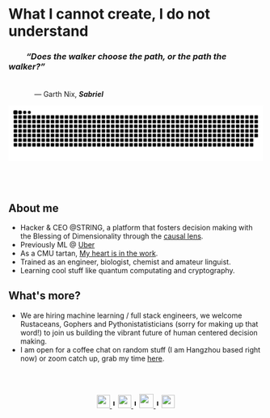 # What I cannot create, I do not understand

### &nbsp;&nbsp;&nbsp;&nbsp;&nbsp;&nbsp;&nbsp;&nbsp; *“Does the walker choose the path, or the path the walker?”* <br></br> 
&nbsp;&nbsp;&nbsp;&nbsp;&nbsp;&nbsp;&nbsp;&nbsp;&nbsp;&nbsp;&nbsp;&nbsp; ― Garth Nix, __*Sabriel*__

<div align="center"> 
    <img src="https://raw.githubusercontent.com/tonyabracadabra/tonyabracadabra/output/ocean.svg">
</div>

<br></br>

## About me
- Hacker & CEO @STRING, a platform that fosters decision making with the Blessing of Dimensionality through the [causal lens](http://proceedings.mlr.press/v6/pearl10a/pearl10a.pdf).
- Previously ML @ [Uber](https://www.uber.com/us/en/marketplace/)
- As a CMU tartan, [My heart is in the work](https://www.cmu.edu/about/today-we-work/).
- Trained as an engineer, biologist, chemist and amateur linguist.
- Learning cool stuff like quantum computating and cryptography.

## What's more?
- We are hiring machine learning / full stack engineers, we welcome Rustaceans, Gophers and Pythonistatisticians (sorry for making up that word!) to join us building the vibrant future of human centered decision making.
- I am open for a coffee chat on random stuff (I am Hangzhou based right now) or zoom catch up, grab my time [here](https://calendly.com/tongxupeng-cpu/30).

<br></br>

<div align='center'>
<a href='https://www.linkedin.com/in/tonytongxupeng/'>
    <img width="26" height="26" src="https://img.icons8.com/metro/26/000000/linkedin.png"/>
</a>
 ╹
<a href='https://www.zhihu.com/people/tonyabracadabra'>
    <img width="26" height="26" src="https://user-images.githubusercontent.com/6690727/178393219-b94cec59-975c-41c9-bf4e-ef5b72e17c96.svg"/>
</a>
 ╹
 <a href='https://user-images.githubusercontent.com/6690727/178397264-3111fe90-423c-4e71-abbc-bfbafea84bcc.png'>
    <img width="28" height="28" src="https://user-images.githubusercontent.com/6690727/178393820-fe22707d-6550-45aa-b0b8-38537b611132.svg"/>
</a>
 ╹
<a href='mailto:siaawypcl@mozmail.com'>
    <img width="26" height="26" src="https://user-images.githubusercontent.com/6690727/178398219-c71ac8cf-957e-4b4a-b3e2-158fb5a33e8b.svg"/>
</a>

</div>
